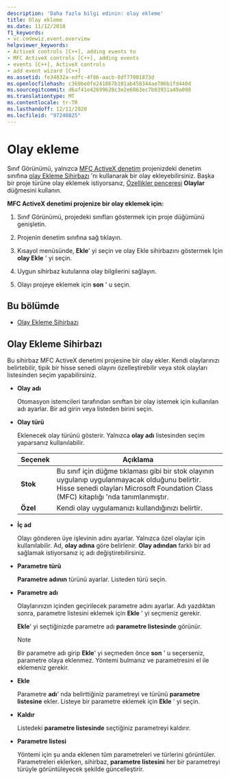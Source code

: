 ```yaml
---
description: 'Daha fazla bilgi edinin: olay ekleme'
title: Olay ekleme
ms.date: 11/12/2018
f1_keywords:
- vc.codewiz.event.overview
helpviewer_keywords:
- ActiveX controls [C++], adding events to
- MFC ActiveX controls [C++], adding events
- events [C++], ActiveX controls
- add event wizard [C++]
ms.assetid: fe34832a-edfc-4f86-aacb-8df77001873d
ms.openlocfilehash: c369be0fe241867b101ab458344ae706b1fd440d
ms.sourcegitcommit: d6af41e42699628c3e2e6063ec7b03931a49a098
ms.translationtype: MT
ms.contentlocale: tr-TR
ms.lasthandoff: 12/11/2020
ms.locfileid: "97240825"
---
```

# <a name="add-an-event"></a>Olay ekleme

Sınıf Görünümü, yalnızca [MFC ActiveX denetim](../mfc/reference/creating-an-mfc-activex-control.md) projenizdeki denetim sınıfına [olay Ekleme Sihirbazı](#add-event-wizard) 'nı kullanarak bir olay ekleyebilirsiniz. Başka bir proje türüne olay eklemek istiyorsanız, [Özellikler penceresi](/visualstudio/ide/reference/properties-window) **Olaylar** düğmesini kullanın.

**MFC ActiveX denetimi projenize bir olay eklemek için:**

1. Sınıf Görünümü, projedeki sınıfları göstermek için proje düğümünü genişletin.

1. Projenin denetim sınıfına sağ tıklayın.

1. Kısayol menüsünde, **Ekle**' yi seçin ve olay Ekle sihirbazını göstermek Için **olay Ekle** ' yi seçin.

1. Uygun sihirbaz kutularına olay bilgilerini sağlayın.

1. Olayı projeye eklemek için **son** ' u seçin.

## <a name="in-this-section"></a>Bu bölümde

- [Olay Ekleme Sihirbazı](#add-event-wizard)

## <a name="add-event-wizard"></a>Olay Ekleme Sihirbazı

Bu sihirbaz MFC ActiveX denetimi projesine bir olay ekler. Kendi olaylarınızı belirtebilir, tipik bir hisse senedi olayını özelleştirebilir veya stok olayları listesinden seçim yapabilirsiniz.

- **Olay adı**

   Otomasyon istemcileri tarafından sınıftan bir olay istemek için kullanılan adı ayarlar. Bir ad girin veya listeden birini seçin.

- **Olay türü**

   Eklenecek olay türünü gösterir. Yalnızca **olay adı** listesinden seçim yaparsanız kullanılabilir.

   |Seçenek|Açıklama|
   |------------|-----------------|
   |**Stok**|Bu sınıf için düğme tıklaması gibi bir stok olayının uygulanıp uygulanmayacak olduğunu belirtir. Hisse senedi olayları Microsoft Foundation Class (MFC) kitaplığı 'nda tanımlanmıştır.|
   |**Özel**|Kendi olay uygulamanızı kullandığınızı belirtir.|

- **İç ad**

   Olayı gönderen üye işlevinin adını ayarlar. Yalnızca özel olaylar için kullanılabilir. Ad, **olay adına** göre belirlenir. **Olay adından** farklı bir ad sağlamak istiyorsanız iç adı değiştirebilirsiniz.

- **Parametre türü**

   **Parametre adının** türünü ayarlar. Listeden türü seçin.

- **Parametre adı**

   Olaylarınızın içinden geçirilecek parametre adını ayarlar. Adı yazdıktan sonra, parametre listesini eklemek için **Ekle** ' yi seçmeniz gerekir.

   **Ekle**' yi seçtiğinizde parametre adı **parametre listesinde** görünür.

   > [!NOTE]
   > Bir parametre adı girip **Ekle**' yi seçmeden önce **son** ' u seçerseniz, parametre olaya eklenmez. Yöntemi bulmanız ve parametresini el ile eklemeniz gerekir.

- **Ekle**

   Parametre **adı**' nda belirttiğiniz parametreyi ve türünü **parametre listesine** ekler. Listeye bir parametre eklemek için **Ekle** ' yi seçin.

- **Kaldır**

   Listedeki **parametre listesinde** seçtiğiniz parametreyi kaldırır.

- **Parametre listesi**

   Yöntemi için şu anda eklenen tüm parametreleri ve türlerini görüntüler. Parametreleri eklerken, sihirbaz, **parametre listesini** her bir parametreyi türüyle görüntüleyecek şekilde güncelleştirir.
